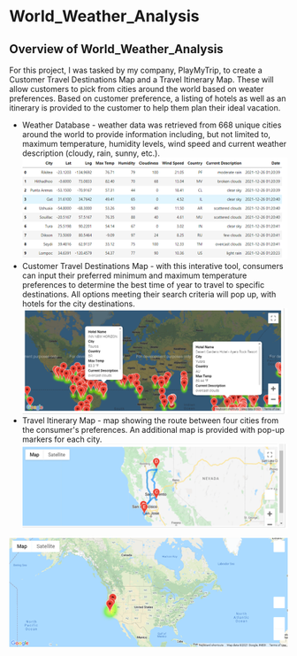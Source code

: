 # World_Weather_Analysis

## Overview of World_Weather_Analysis
For this project, I was tasked by my company, PlayMyTrip, to create a Customer Travel Destinations Map and a Travel Itinerary Map.  These will allow customers to pick from cities around the world based on weater preferences.  Based on customer preference, a listing of hotels as well as an itinerary is provided to the customer to help them plan their ideal vacation.

* Weather Database - weather data was retrieved from 668 unique cities around the world to provide information including, but not limited to, maximum temperature, humidity levels,   wind speed and current weather description (cloudy, rain, sunny, etc.).  
![Weather Database](https://github.com/crtallent/World_Weather_Analysis/blob/main/Weather_Database/database.png) 
* Customer Travel Destinations Map - with this interative tool, consumers can input their preferred minimum and maximum temperature preferences to determine the best time of year to travel to specific destinations.  All options meeting their search criteria will pop up, with hotels for the city destinations.
![Vacation Map](https://github.com/crtallent/World_Weather_Analysis/blob/main/Vacation_Search/WeatherPy_Vacation_Map.png)
* Travel Itinerary Map - map showing the route between four cities from the consumer's preferences.  An additional map is provided with pop-up markers for each city.
![Travel Map](https://github.com/crtallent/World_Weather_Analysis/blob/main/Vacation_Itinerary/WeatherPy_travel_map.png)

![Travel Map with Markers](https://github.com/crtallent/World_Weather_Analysis/blob/main/Vacation_Itinerary/WeatherPy_travel_map_markers.png)

